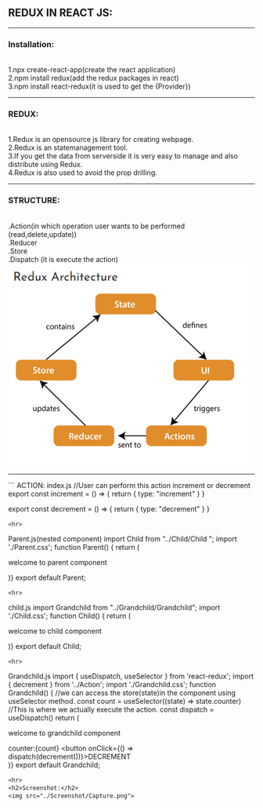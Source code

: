 <h2>REDUX IN REACT JS:</h2>
<hr>
<h3>Installation:</h3><br>
1.npx create-react-app(create the react application)<br>
2.npm install redux(add the redux packages in react)<br>
3.npm install react-redux(it is used to get the {Provider})<br>
<hr>
<h3>REDUX:</h3><br>
1.Redux is an opensource js library for creating webpage.<br>
2.Redux is an statemanagement tool.<br>
3.If you get the data from serverside it is very easy to manage and also distribute using Redux.<br>
4.Redux is also used to avoid the prop drilling.<br>
<hr>
<h3>STRUCTURE:</h3><br>
.Action(in which operation user wants to be performed (read,delete,update))<br>
.Reducer<br>
.Store<br>
.Dispatch (it is execute the action)<br>
<img src="./Screenshot/img.png ">
 <hr>
 ```
 ACTION:
 index.js
 //User can perform this action increment or decrement
export const increment = () => {
    return {
        type: "increment"
    }
}

export const decrement = () => {
    return {
        type: "decrement"
    }
}

```
<hr>

```
Parent.js(nested component)
import Child from "../Child/Child ";
import './Parent.css';
function Parent() {
     return (
          <div class="parent">
               <p>welcome to parent component</p>
                 <Child></Child>
          </div>
     )}
export default Parent;

```
<hr>

```
child.js
import Grandchild from "../Grandchild/Grandchild";
import './Child.css';
function Child() {
    return (
        <div class="child">
            <p>welcome to child component</p>
            <Grandchild></Grandchild>
        </div>
    )}
export default Child;

```
<hr>

```
Grandchild.js
import { useDispatch, useSelector } from 'react-redux';
import { decrement } from '../Action';
import './Grandchild.css';
function Grandchild() {
     //we can access the store(state)in the component using useSelector method.
     const count = useSelector((state) => state.counter)
      //This is where we actually execute the action.
    const dispatch = useDispatch()
     return (
          <div class="grandchild">
               <p>welcome to grandchild component</p>
               counter:{count}
               <button onClick={() => dispatch(decrement())}>DECREMENT</button>
          </div>
     )}
export default Grandchild;

```
<hr>
<h2>Screenshot:</h2>
<img src="./Screenshot/Capture.png">